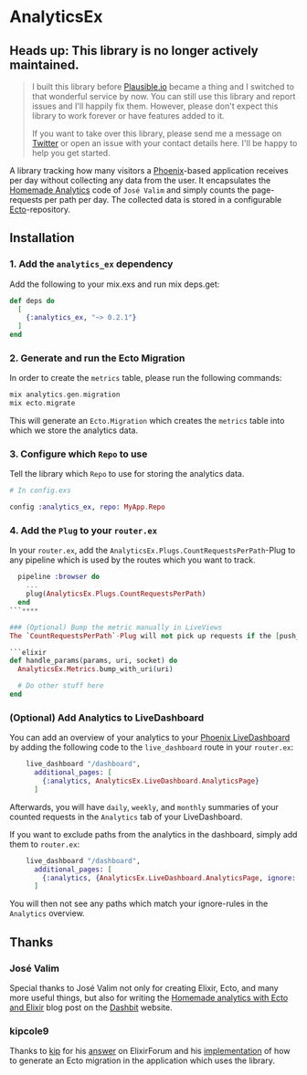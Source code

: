 # AnalyticsEx

## Heads up: This library is no longer actively maintained.
> I built this library before [Plausible.io](https://plausible.io) became a thing and I switched to that wonderful service by now. You can still use this library and report issues and I'll happily fix them. However, please don't expect this library to work forever or have features added to it.
> 
> If you want to take over this library, please send me a message on [Twitter](https://twitter.com/pjullrich) or open an issue with your contact details here. I'll be happy to help you get started.

A library tracking how many visitors a [Phoenix](https://github.com/phoenixframework/phoenix)-based application receives per day without collecting any data from the user. It encapsulates the [Homemade Analytics](https://dashbit.co/blog/homemade-analytics-with-ecto-and-elixir) code of `José Valim` and simply counts the page-requests per path per day. The collected data is stored in a configurable [Ecto](https://github.com/elixir-ecto/ecto)-repository.

## Installation

### 1. Add the `analytics_ex` dependency
Add the following to your mix.exs and run mix deps.get:
```elixir
def deps do
  [
    {:analytics_ex, "~> 0.2.1"}
  ]
end
```

### 2. Generate and run the Ecto Migration
In order to create the `metrics` table, please run the following commands:

```elixir
mix analytics.gen.migration
mix ecto.migrate
```

This will generate an `Ecto.Migration` which creates the `metrics` table into which we store the analytics data.

### 3. Configure which `Repo` to use
Tell the library which `Repo` to use for storing the analytics data.
```elixir
# In config.exs

config :analytics_ex, repo: MyApp.Repo
```

### 4. Add the `Plug` to your `router.ex`
In your `router.ex`, add the `AnalyticsEx.Plugs.CountRequestsPerPath`-Plug to any pipeline which is used by the routes which you want to track.

```elixir
  pipeline :browser do
    ...
    plug(AnalyticsEx.Plugs.CountRequestsPerPath)
  end
```****

### (Optional) Bump the metric manually in LiveViews
The `CountRequestsPerPath`-Plug will not pick up requests if the [push_patch/2](https://hexdocs.pm/phoenix_live_view/Phoenix.LiveView.html?#push_patch/2) function is used since LiveView updates the url in the address bar without a full page reload, that is without calling the `CountRequestsPerPath`-Plug again. If you want to track these requests as well, you have to manually bump the path metric in the [handle_params/3](https://hexdocs.pm/phoenix_live_view/Phoenix.LiveView.html?#c:handle_params/3) callback:

```elixir
def handle_params(params, uri, socket) do
  AnalyticsEx.Metrics.bump_with_uri(uri)

  # Do other stuff here
end
```

### (Optional) Add Analytics to LiveDashboard
You can add an overview of your analytics to your [Phoenix LiveDashboard](https://github.com/phoenixframework/phoenix_live_dashboard) by adding the following code to the `live_dashboard` route in your `router.ex`:

```elixir
    live_dashboard "/dashboard",
      additional_pages: [
        {:analytics, AnalyticsEx.LiveDashboard.AnalyticsPage}
      ]
```

Afterwards, you will have `daily`, `weekly`, and `monthly` summaries of your counted requests in the `Analytics` tab of your LiveDashboard.

If you want to exclude paths from the analytics in the dashboard, simply add them to `router.ex`:

```elixir
    live_dashboard "/dashboard",
      additional_pages: [
        {:analytics, {AnalyticsEx.LiveDashboard.AnalyticsPage, ignore: ["/this-route", "/and-that-route-including-subpaths"]}
      ]
```

You will then not see any paths which match your ignore-rules in the `Analytics` overview.

## Thanks

### José Valim
Special thanks to José Valim not only for creating Elixir, Ecto, and many more useful things, but also for writing the [Homemade analytics with Ecto and Elixir](https://dashbit.co/blog/homemade-analytics-with-ecto-and-elixir) blog post on the [Dashbit](https://dasbit.co) website.

### kipcole9
Thanks to [kip](https://elixirforum.com/u/kip/summary) for his [answer](https://elixirforum.com/t/how-to-run-migrations-that-are-in-a-library/26811/9?u=pjullrich) on ElixirForum and his [implementation](https://github.com/kipcole9/money_sql/blob/master/lib/mix/tasks/money_postgres_migration.ex) of how to generate an Ecto migration in the application which uses the library.
